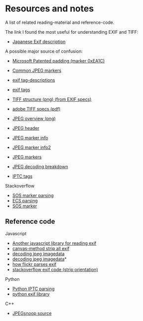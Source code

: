 Resources and notes
===================
A list of related reading-material and reference-code.

The link I found the most useful for understanding EXIF and TIFF:
* [Japanese Exif description](http://www.media.mit.edu/pia/Research/deepview/exif.html)

A possible major source of confusion:
* [Microsoft Patented padding (marker 0xEA1C)](http://www.freepatentsonline.com/7421451.html)

* [Common JPEG markers](http://en.wikipedia.org/wiki/JPEG#Syntax_and_structure)
* [exif tag-descriptions](http://www.exiv2.org/tags.html)
* [exif tags](http://www.sno.phy.queensu.ca/~phil/exiftool/TagNames/EXIF.html)
* [TIFF structure (png) (from EXIF specs)](http://i.stack.imgur.com/UpQt9.png)
* [adobe TIFF specs (pdf)](http://partners.adobe.com/public/developer/en/tiff/TIFF6.pdf)
* [JPEG overview (png)](http://www.codeproject.com/KB/graphics/ExifLibrary/jpeg_format.png)
* [JPEG header](http://en.wikibooks.org/wiki/JPEG_-_Idea_and_Practice/The_header_part)
* [JPEG marker info](http://www.xbdev.net/image_formats/jpeg/tut_jpg/jpeg_file_layout.php)
* [JPEG marker info2](http://lad.dsc.ufcg.edu.br/multimidia/jpegmarker.pdf)
* [JPEG markers](http://en.wikibooks.org/wiki/JPEG_-_Idea_and_Practice/The_header_part)
* [JPEG decoding breakdown](http://www.xbdev.net/image_formats/jpeg/jpeg.php)
* [IPTC tags](http://www.exiv2.org/iptc.html)

Stackoverflow
* [SOS marker parsing](http://stackoverflow.com/questions/26715684/parsing-jpeg-sos-marker)
* [ECS parsing](http://stackoverflow.com/questions/2467137/parsing-jpeg-file-format-format-of-entropy-coded-segments-ecs)
* [SOS marker](http://stackoverflow.com/questions/8511326/parsing-jpeg-file-sos-marker)


Reference code
----
Javascript
* [Another javascript library for reading exif](https://github.com/exif-js/exif-js/blob/master/exif.js)
* [canvas-method strip all exif](http://removephotodata.com/)
* [decoding jpeg imagedata](https://github.com/notmasteryet/jpgjs)
* [decoding jpeg imagedata](https://github.com/mozilla/pdf.js/tree/master/src/core)* 
* [how flickr parses exif](http://code.flickr.net/2012/06/01/parsing-exif-client-side-using-javascript-2/)
* [stackoverflow exif code (strip orientation)](http://stackoverflow.com/questions/27638402/strip-exif-data-from-image)

Python
* [Python IPTC parsing](https://github.com/chrisrossi/edwin/blob/master/src/edwin/jpeg/iptc.py)
* [python exif library](https://github.com/bennoleslie/pexif)

C++
* [JPEGsnoop source](http://sourceforge.net/p/jpegsnoop/code/HEAD/tree/tags/release-1.7.1/)